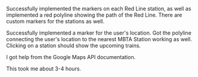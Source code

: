 Successfully implemented the markers on each Red Line station, as well as implemented a red polyline showing the path of the Red Line. There are custom markers for the stations as well.

Successfully implemented a marker for the user's location. Got the polyline connecting the user's location to the nearest MBTA Station working as well. Clicking on a station should show the upcoming trains.

I got help from the Google Maps API documentation.

This took me about 3-4 hours.